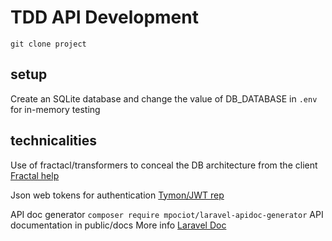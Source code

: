 # TDD API Development

`git clone project`

## setup
Create an SQLite database and change the value of DB_DATABASE in `.env` for in-memory testing

## technicalities
Use of fractacl/transformers to conceal the DB architecture from the client
[Fractal help](http://fractal.thephpleague.com)

Json web tokens for authentication
[Tymon/JWT rep](https://github.com/tymondesigns/jwt-auth)

API doc generator
`composer require mpociot/laravel-apidoc-generator`
API documentation in public/docs
More info [Laravel Doc](https://github.com/mpociot/laravel-apidoc-generator)